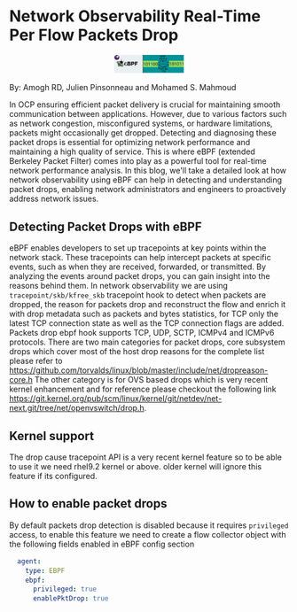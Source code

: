 # Network Observability Real-Time Per Flow Packets Drop

<p align="center">
  <img src="packets_drop_logo.png" alt="logo" width="25%"/>
</p>

By: Amogh RD, Julien Pinsonneau and Mohamed S. Mahmoud

In OCP ensuring efficient packet delivery is crucial for maintaining smooth
communication between applications. However, due to various factors such
as network congestion, misconfigured systems, or hardware limitations,
packets might occasionally get dropped. Detecting and diagnosing these
packet drops is essential for optimizing network performance and
maintaining a high quality of service.
This is where eBPF (extended Berkeley Packet Filter) comes into play
as a powerful tool for real-time network performance analysis.
In this blog, we'll take a detailed look at how network observability
using eBPF can help in detecting and understanding packet drops,
enabling network administrators and engineers to proactively
address network issues.

## Detecting Packet Drops with eBPF

eBPF enables developers to set up tracepoints at key points within the network
stack. These tracepoints can help intercept packets at specific events,
such as when they are received, forwarded, or transmitted.
By analyzing the events around packet drops, you can gain insight into the
reasons behind them.
In network observability we are using `tracepoint/skb/kfree_skb` tracepoint hook
to detect when packets are dropped, the reason for packets drop and reconstruct
the flow and enrich it with drop metadata such as packets and bytes statistics,
for TCP only the latest TCP connection state as well as the TCP connection flags
are added.
Packets drop ebpf hook supports TCP, UDP, SCTP, ICMPv4 and ICMPv6 protocols.
There are two main categories for packet drops, core subsystem drops which cover
most of the host drop reasons for the complete list please refer to
https://github.com/torvalds/linux/blob/master/include/net/dropreason-core.h
The other category is for OVS based drops which is very recent kernel enhancement
and for reference please checkout the following link
https://git.kernel.org/pub/scm/linux/kernel/git/netdev/net-next.git/tree/net/openvswitch/drop.h.

## Kernel support

The drop cause tracepoint API is a very recent kernel feature so to be able
to use it we need rhel9.2 kernel or above. older kernel will ignore
this feature if its configured.

## How to enable packet drops

By default packets drop detection is disabled because it requires
`privileged` access, to enable this feature we need to create a flow
collector object with the following fields enabled in eBPF config
section

```yaml
  agent:
    type: EBPF
    ebpf:
      privileged: true
      enablePktDrop: true
```
